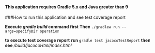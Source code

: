 #### This application requires Gradle 5.x and Java greater than 9
###How to run this application and see test coverage report

**Execute _gradle build_ command first**
**Then** `./gradlew run --args=specifyDir operation`

**to execute test coverage report**
**run** `gradle test jacocoTestReport`
**then see**  */build/jacocoHtml/index.html*	
